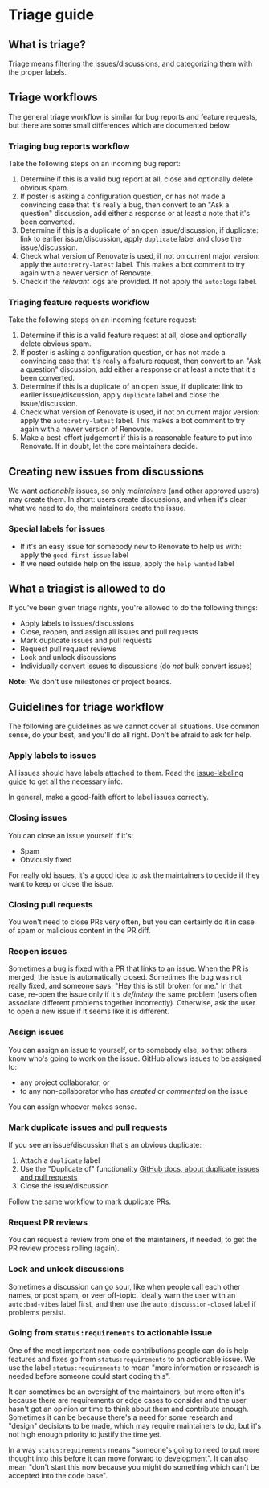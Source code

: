 # Triage guide

## What is triage?

Triage means filtering the issues/discussions, and categorizing them with the proper labels.

## Triage workflows

The general triage workflow is similar for bug reports and feature requests, but there are some small differences which are documented below.

### Triaging bug reports workflow

Take the following steps on an incoming bug report:

1. Determine if this is a valid bug report at all, close and optionally delete obvious spam.
1. If poster is asking a configuration question, or has not made a convincing case that it's really a bug, then convert to an "Ask a question" discussion, add either a response or at least a note that it's been converted.
1. Determine if this is a duplicate of an open issue/discussion, if duplicate: link to earlier issue/discussion, apply `duplicate` label and close the issue/discussion.
1. Check what version of Renovate is used, if not on current major version: apply the `auto:retry-latest` label. This makes a bot comment to try again with a newer version of Renovate.
1. Check if the _relevant_ logs are provided. If not apply the `auto:logs` label.

### Triaging feature requests workflow

Take the following steps on an incoming feature request:

1. Determine if this is a valid feature request at all, close and optionally delete obvious spam.
1. If poster is asking a configuration question, or has not made a convincing case that it's really a feature request, then convert to an "Ask a question" discussion, add either a response or at least a note that it's been converted.
1. Determine if this is a duplicate of an open issue, if duplicate: link to earlier issue/discussion, apply `duplicate` label and close the issue/discussion.
1. Check what version of Renovate is used, if not on current major version: apply the `auto:retry-latest` label. This makes a bot comment to try again with a newer version of Renovate.
1. Make a best-effort judgement if this is a reasonable feature to put into Renovate. If in doubt, let the core maintainers decide.

## Creating new issues from discussions

We want _actionable_ issues, so only _maintainers_ (and other approved users) may create them.
In short: users create discussions, and when it's clear what we need to do, the maintainers create the issue.

### Special labels for issues

- If it's an easy issue for somebody new to Renovate to help us with: apply the `good first issue` label
- If we need outside help on the issue, apply the `help wanted` label

## What a triagist is allowed to do

If you've been given triage rights, you're allowed to do the following things:

- Apply labels to issues/discussions
- Close, reopen, and assign all issues and pull requests
- Mark duplicate issues and pull requests
- Request pull request reviews
- Lock and unlock discussions
- Individually convert issues to discussions (do _not_ bulk convert issues)

**Note:** We don't use milestones or project boards.

## Guidelines for triage workflow

The following are guidelines as we cannot cover all situations.
Use common sense, do your best, and you'll do all right.
Don't be afraid to ask for help.

### Apply labels to issues

All issues should have labels attached to them.
Read the [issue-labeling guide](./issue-labeling.md) to get all the necessary info.

In general, make a good-faith effort to label issues correctly.

### Closing issues

You can close an issue yourself if it's:

- Spam
- Obviously fixed

For really old issues, it's a good idea to ask the maintainers to decide if they want to keep or close the issue.

### Closing pull requests

You won't need to close PRs very often, but you can certainly do it in case of spam or malicious content in the PR diff.

### Reopen issues

Sometimes a bug is fixed with a PR that links to an issue.
When the PR is merged, the issue is automatically closed.
Sometimes the bug was not really fixed, and someone says: "Hey this is still broken for me."
In that case, re-open the issue only if it's _definitely_ the same problem (users often associate different problems together incorrectly).
Otherwise, ask the user to open a new issue if it seems like it is different.

### Assign issues

You can assign an issue to yourself, or to somebody else, so that others know who's going to work on the issue.
GitHub allows issues to be assigned to:

- any project collaborator, or
- to any non-collaborator who has _created_ or _commented_ on the issue

You can assign whoever makes sense.

### Mark duplicate issues and pull requests

If you see an issue/discussion that's an obvious duplicate:

1. Attach a `duplicate` label
1. Use the "Duplicate of" functionality [GitHub docs, about duplicate issues and pull requests](https://docs.github.com/en/free-pro-team@latest/github/managing-your-work-on-github/about-duplicate-issues-and-pull-requests)
1. Close the issue/discussion

Follow the same workflow to mark duplicate PRs.

### Request PR reviews

You can request a review from one of the maintainers, if needed, to get the PR review process rolling (again).

### Lock and unlock discussions

Sometimes a discussion can go sour, like when people call each other names, or post spam, or veer off-topic.
Ideally warn the user with an `auto:bad-vibes` label first, and then use the `auto:discussion-closed` label if problems persist.

### Going from `status:requirements` to actionable issue

One of the most important non-code contributions people can do is help features and fixes go from `status:requirements` to an actionable issue.
We use the label `status:requirements` to mean "more information or research is needed before someone could start coding this".

It can sometimes be an oversight of the maintainers, but more often it's because there are requirements or edge cases to consider and the user hasn't got an opinion or time to think about them and contribute enough.
Sometimes it can be because there's a need for some research and "design" decisions to be made, which may require maintainers to do, but it's not high enough priority to justify the time yet.

In a way `status:requirements` means "someone's going to need to put more thought into this before it can move forward to development".
It can also mean "don't start this now because you might do something which can't be accepted into the code base".
